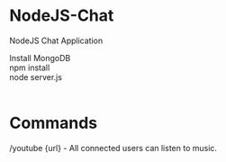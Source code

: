 # NodeJS-Chat
NodeJS Chat Application

Install MongoDB</br>
npm install</br>
node server.js</br></br>


# Commands</br>
/youtube {url} - All connected users can listen to music.
